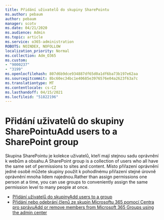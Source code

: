 ```yaml
---
title: Přidání uživatelů do skupiny SharePointu
ms.author: pebaum
author: pebaum
manager: scotv
ms.date: 04/21/2020
ms.audience: Admin
ms.topic: article
ms.service: o365-administration
ROBOTS: NOINDEX, NOFOLLOW
localization_priority: Normal
ms.collection: Adm_O365
ms.custom:
- "9000237"
- "3199"
ms.openlocfilehash: 807d6b9dce934887df65d0a1df6ba73b197e62aa
ms.sourcegitcommit: 8bc60ec34bc1e40685e3976576e04a2623f63a7c
ms.translationtype: MT
ms.contentlocale: cs-CZ
ms.lasthandoff: 04/15/2021
ms.locfileid: "51822196"
---
```

# <a name="add-users-to-a-sharepoint-group"></a><span data-ttu-id="f11ab-102">Přidání uživatelů do skupiny SharePointu</span><span class="sxs-lookup"><span data-stu-id="f11ab-102">Add users to a SharePoint group</span></span>

<span data-ttu-id="f11ab-103">Skupina SharePointu je kolekce uživatelů, kteří mají stejnou sadu oprávnění k webům a obsahu.</span><span class="sxs-lookup"><span data-stu-id="f11ab-103">A SharePoint group is a collection of users who all have the same set of permissions to sites and content.</span></span> <span data-ttu-id="f11ab-104">Místo přiřazení oprávnění jedné osobě můžete skupiny použít k pohodlnému přiřazení stejné úrovně oprávnění mnoha lidem najednou.</span><span class="sxs-lookup"><span data-stu-id="f11ab-104">Rather than assign permissions one person at a time, you can use groups to conveniently assign the same permission level to many people at once.</span></span>

- [<span data-ttu-id="f11ab-105">Přidání uživatelů do skupiny</span><span class="sxs-lookup"><span data-stu-id="f11ab-105">Add users to a group</span></span>](https://docs.microsoft.com/sharepoint/customize-sharepoint-site-permissions#add-users-to-a-group)
- [<span data-ttu-id="f11ab-106">Přidání nebo odebrání členů ze skupin Microsoftu 365 pomocí Centra pro správu</span><span class="sxs-lookup"><span data-stu-id="f11ab-106">Add or remove members from Microsoft 365 Groups using the admin center</span></span>](https://docs.microsoft.com/microsoft-365/admin/create-groups/add-or-remove-members-from-groups)